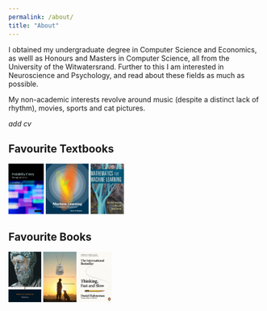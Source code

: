 ```yaml
---
permalink: /about/
title: "About"
---
```


I obtained my undergraduate degree in Computer Science and Economics, as welll as Honours and Masters in Computer Science, all from the University of the Witwatersrand. Further to this I am interested in Neuroscience and Psychology, and read about these fields as much as possible.

My non-academic interests revolve around music (despite a distinct lack of rhythm), movies, sports and cat pictures.

*add cv*

## Favourite Textbooks
<img src="../assets/images/jaynes.jpeg" alt="drawing" height="100"/> <img src="../assets/images/murphy.jpg" alt="drawing" height="100"/> <img src="../assets/images/deisenroth.jpeg" alt="drawing" height="100"/>

## Favourite Books
<img src="../assets/images/aurelius.jpeg" alt="drawing" height="100"/> <img src="../assets/images/crocker.jpeg" alt="drawing" height="100"/> <img src="../assets/images/kahneman.jpeg" alt="drawing" height="100"/> 
